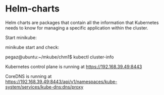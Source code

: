 # Helm-charts
Helm charts are packages that contain all the information that Kubernetes needs to know for managing a specific application within the cluster.

Start minikube:

minikube start and check:

pegaz@ubuntu:~/mkube/chm1$ kubectl cluster-info

Kubernetes control plane is running at https://192.168.39.49:8443

CoreDNS is running at https://192.168.39.49:8443/api/v1/namespaces/kube-system/services/kube-dns:dns/proxy


